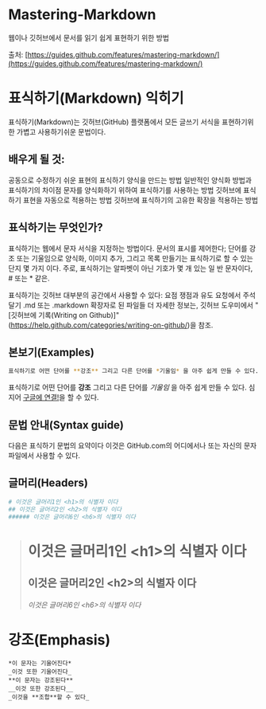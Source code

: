 # Mastering-Markdown
웹이나 깃허브에서 문서를 읽기 쉽게 표현하기 위한 방법

출처: [https://guides.github.com/features/mastering-markdown/](https://guides.github.com/features/mastering-markdown/)

# 표식하기(Markdown) 익히기

표식하기(Markdown)는 깃허브(GitHub) 플랫폼에서 모든 글쓰기 서식을 표현하기위한 가볍고 사용하기쉬운 문법이다.

## 배우게 될 것:
 공동으로 수정하기 쉬운 표현의 표식하기 양식을 만드는 방법
 일반적인 양식화 방법과 표식하기의 차이점
 문자를 양식화하기 위하여 표식하기를 사용하는 방법
 깃허브에 표식하기 표현을 자동으로 적용하는 방법
 깃허브에 표식하기의 고유한 확장을 적용하는 방법

## 표식하기는 무엇인가?
표식하기는 웹에서 문자 서식을 지정하는 방법이다. 문서의 표시를 제어한다; 단어를 강조 또는 기울임으로 양식화, 이미지 추가, 그리고 목록 만들기는 표식하기로 할 수 있는 단지 몇 가지 이다. 주로, 표식하기는 알파벳이 아닌 기호가 몇 개 있는 일 반 문자이다, # 또는 * 같은.

표식하기는 깃허브 대부분의 공간에서 사용할 수 있다:
 요점
 쟁점과 유도 요청에서 주석달기
 .md 또는 .markdown 확장자로 된 파일들
더 자세한 정보는, 깃허브 도우미에서 "[깃허브에 기록(Writing on Github)]"(https://help.github.com/categories/writing-on-github/)을 참조.

## 본보기(Examples)
```bash
표식하기로 어떤 단어를 **강조** 그리고 다른 단어를 *기울임* 을 아주 쉽게 만들 수 있다. 심지어 [구글에 연결!](http://google.com)을 할 수 있다.
```
표식하기로 어떤 단어를 **강조** 그리고 다른 단어를 *기울임* 을 아주 쉽게 만들 수 있다. 심지어 [구글에 연결!](http://google.com)을 할 수 있다.

## 문법 안내(Syntax guide)
다음은 표식하기 문법의 요약이다 이것은 GitHub.com의 어디에서나 또는 자신의 문자 파일에서 사용할 수 있다.

## 글머리(Headers)
```bash
# 이것은 글머리1인 <h1>의 식별자 이다
## 이것은 글머리2인 <h2>의 식별자 이다
###### 이것은 글머리6인 <h6>의 식별자 이다
```
> # 이것은 글머리1인 \<h1>의 식별자 이다
> ## 이것은 글머리2인 \<h2>의 식별자 이다
> ###### 이것은 글머리6인 \<h6>의 식별자 이다

# 강조(Emphasis)
```
*이 문자는 기울어진다*
_이것 또한 기울어진다_
**이 문자는 강조된다**
__이것 또한 강조된다__
_이것을 **조합**할 수 있다_
```
> 



